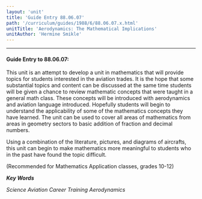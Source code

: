 ```yaml
---
layout: 'unit'
title: 'Guide Entry 88.06.07'
path: '/curriculum/guides/1988/6/88.06.07.x.html'
unitTitle: 'Aerodynamics: The Mathematical Implications'
unitAuthor: 'Hermine Smikle'
---
```


<body>
<hr/>
 <h4>
  Guide Entry to 88.06.07:
 </h4>
 This unit is an attempt to develop a unit in mathematics that will provide topics for students interested in the aviation trades. It is the hope that some substantial topics and content can be discussed at the same time students will be given a chance to review mathematic concepts that were taught in a general math class. These concepts will be introduced with aerodynamics and aviation language introduced. Hopefully students will begin to understand the applicability of some of the mathematics concepts they have learned. The unit can be used to cover all areas of mathematics from areas in geometry sectors to basic addition of fraction and decimal numbers.
 <p>
  Using a combination of the literature, pictures, and diagrams of aircrafts, this unit can begin to make mathematics more meaningful to students who in the past have found the topic difficult.
 </p>
 <p>
  (Recommended for Mathematics Application classes, grades 10-12)
 </p>
<p>
  <b>
   <i>
    Key Words
   </i>
  </b>
  <br/>
 </p>
 <p>
  <i>
   Science Aviation Career Training Aerodynamics
  </i>
 </p>

</body>
